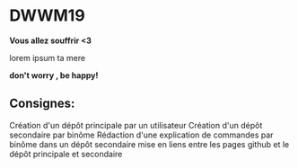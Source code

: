 # DWWM19

**Vous allez souffrir <3**


<p> lorem ipsum ta mere</p>

**don't worry , be happy!**

## Consignes: 

Création d'un dépôt principale par un utilisateur
Création d'un dépôt secondaire par binôme
Rédaction d'une explication de commandes par binôme dans un dépôt secondaire
mise en liens entre les pages github et le dépôt principale et secondaire

